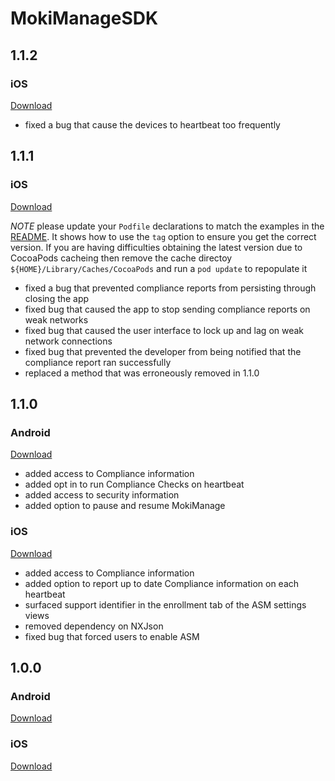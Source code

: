 # MokiManageSDK

## 1.1.2

### iOS
[Download](https://github.com/MokiMobility/MokiManageSDK/tree/1.1.2)

 * fixed a bug that cause the devices to heartbeat too frequently

## 1.1.1

### iOS
[Download](https://github.com/MokiMobility/MokiManageSDK/tree/1.1.1)

*NOTE* please update your `Podfile` declarations to match the examples in the [README](https://github.com/MokiMobility/MokiManageSDK/tree/1.1.1). It shows how to use the `tag` option to ensure you get the correct version. If you are having difficulties obtaining the latest version due to CocoaPods cacheing then remove the cache directoy `${HOME}/Library/Caches/CocoaPods` and run a `pod update` to repopulate it
 * fixed a bug that prevented compliance reports from persisting through closing the app
 * fixed bug that caused the app to stop sending compliance reports on weak networks
 * fixed bug that caused the user interface to lock up and lag on weak network connections
 * fixed bug that prevented the developer from being notified that the compliance report ran successfully
 * replaced a method that was erroneously removed in 1.1.0 


## 1.1.0

### Android
[Download](https://github.com/MokiMobility/MokiManageSDK/tree/android/com/mokimobility/MokiManageSDK/1.1.0)
 * added access to Compliance information
 * added opt in to run Compliance Checks on heartbeat
 * added access to security information
 * added option to pause and resume MokiManage

### iOS
[Download](https://github.com/MokiMobility/MokiManageSDK/tree/1.1.0)
 * added access to Compliance information
 * added option to report up to date Compliance information on each heartbeat
 * surfaced support identifier in the enrollment tab of the ASM settings views
 * removed dependency on NXJson
 * fixed bug that forced users to enable ASM


## 1.0.0

### Android
[Download](https://github.com/MokiMobility/MokiManageSDK/tree/android/com/mokimobility/MokiManageSDK/1.0.0)

### iOS
[Download](https://github.com/MokiMobility/MokiManageSDK/tree/1.0.0)
